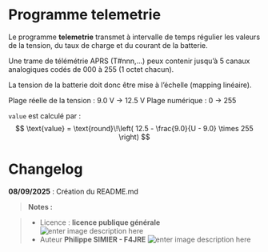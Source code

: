 ﻿# Programme telemetrie

Le programme **telemetrie** transmet à intervalle de temps régulier les valeurs de la tension, du taux de charge et du courant de la batterie.

Une trame de télémétrie APRS (T#nnn,...) peux contenir jusqu’à 5 canaux analogiques codés de 000 à 255 (1 octet chacun).

La tension de la batterie doit donc être mise à l’échelle (mapping linéaire).

Plage réelle de la tension  : 9.0 V → 12.5 V
Plage numérique : 0 → 255

`value` est calculé par :  
$$
\text{value} = \text{round}\!\left( 12.5 - \frac{9.0}{U - 9.0} \times 255 \right)
$$



   
# Changelog

**08/09/2025** :  Création du README.md 

> **Notes :**


> - Licence : **licence publique générale** ![enter image description here](https://img.shields.io/badge/licence-GPL-green.svg)
> - Auteur  **Philippe SIMIER  - F4JRE**
>  ![enter image description here](https://img.shields.io/badge/built-passing-green.svg)
<!-- TOOLBOX 

Génération des badges : https://shields.io/
Génération de ce fichier : https://stackedit.io/editor#

